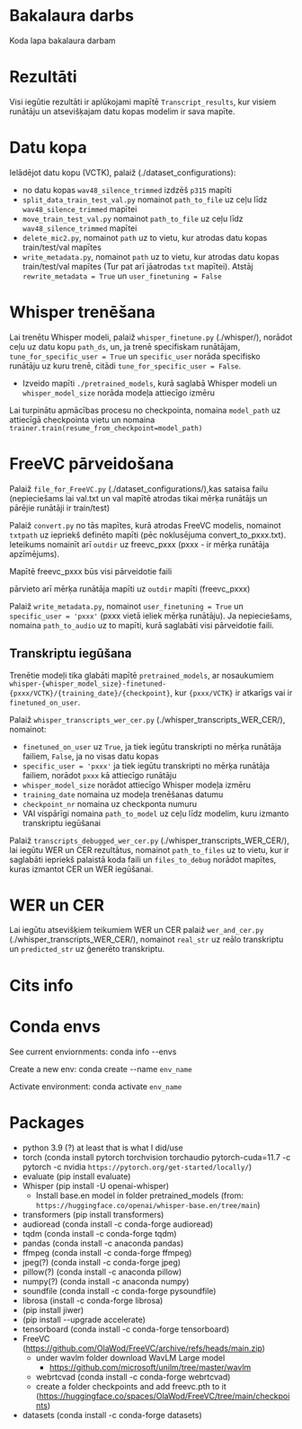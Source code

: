 # Bakalaura darbs

Koda lapa bakalaura darbam

# Rezultāti
Visi iegūtie rezultāti ir aplūkojami mapītē `Transcript_results`, kur visiem runātāju un atsevišķajam datu kopas modelim ir sava mapīte.

# Datu kopa

Ielādējot datu kopu (VCTK), palaiž (./dataset_configurations):
- no datu kopas `wav48_silence_trimmed` izdzēš `p315` mapīti
- `split_data_train_test_val.py` nomainot `path_to_file` uz ceļu līdz `wav48_silence_trimmed` mapītei
- `move_train_test_val.py` nomainot  `path_to_file` uz ceļu līdz `wav48_silence_trimmed` mapītei
-  `delete_mic2.py`, nomainot `path` uz to vietu, kur atrodas datu kopas train/test/val mapītes
- `write_metadata.py`, nomainot `path` uz to vietu, kur atrodas datu kopas train/test/val mapītes (Tur pat arī jāatrodas `txt` mapītei). Atstāj `rewrite_metadata = True` un `user_finetuning = False` 

# Whisper trenēšana

Lai trenētu Whisper modeli, palaiž `whisper_finetune.py` (./whisper/), norādot ceļu uz datu kopu `path_ds`, un, ja trenē specifiskam runātājam, `tune_for_specific_user = True` un `specific_user` norāda specifisko runātāju uz kuru trenē, citādi `tune_for_specific_user = False`.  
- Izveido mapīti `./pretrained_models`, kurā saglabā Whisper modeli un  `whisper_model_size` norāda modeļa attiecīgo izmēru

Lai turpinātu apmācības procesu no checkpointa, nomaina `model_path` uz attiecīgā checkpointa vietu un nomaina `trainer.train(resume_from_checkpoint=model_path)`

# FreeVC pārveidošana
Palaiž `file_for_FreeVC.py` (./dataset_configurations/),kas sataisa failu (nepieciešams lai val.txt un val mapītē atrodas tikai mērķa runātājs un pārējie runātāji ir train/test)

Palaiž `convert.py` no tās mapītes, kurā atrodas FreeVC modelis, nomainot `txtpath` uz iepriekš definēto mapīti (pēc noklusējuma convert_to_pxxx.txt). Ieteikums nomainīt arī `outdir` uz freevc_pxxx (pxxx - ir mērķa runātāja apzīmējums).

Mapītē freevc_pxxx būs visi pārveidotie faili 

pārvieto arī mērķa runātāja mapīti uz `outdir` mapīti (freevc_pxxx)

Palaiž `write_metadata.py`, nomainot `user_finetuning = True` un `specific_user = 'pxxx'` (pxxx vietā ieliek mērķa runātāju). Ja nepieciešams, nomaina `path_to_audio` uz to mapīti, kurā saglabāti visi pārveidotie faili. 

## Transkriptu iegūšana

Trenētie modeļi tika glabāti mapītē `pretrained_models`, ar nosaukumiem `whisper-{whisper_model_size}-finetuned-{pxxx/VCTK}/{training_date}/{checkpoint}`, kur `{pxxx/VCTK}` ir atkarīgs vai ir `finetuned_on_user`.

Palaiž `whisper_transcripts_wer_cer.py` (./whisper_transcripts_WER_CER/), nomainot:
  - `finetuned_on_user` uz `True`, ja tiek iegūtu transkripti no mērķa runātāja failiem, `False`, ja no visas datu kopas
  - `specific_user = 'pxxx'` ja tiek iegūtu transkripti no mērķa runātāja failiem, norādot `pxxx` kā attiecīgo runātāju
  - `whisper_model_size` norādot attiecīgo Whisper modeļa izmēru
  - `training_date` nomaina uz modeļa trenēšanas datumu
  - `checkpoint_nr` nomaina uz checkponta numuru 
  - VAI vispārīgi nomaina `path_to_model` uz ceļu līdz modelim, kuru izmanto transkriptu iegūšanai


Palaiž `transcripts_debugged_wer_cer.py` (./whisper_transcripts_WER_CER/), lai iegūtu WER un CER rezultātus, nomainot `path_to_files` uz to vietu, kur ir saglabāti iepriekš palaistā koda faili un `files_to_debug` norādot mapītes, kuras izmantot CER un WER iegūšanai.

# WER un CER

Lai iegūtu atsevišķiem teikumiem WER un CER palaiž `wer_and_cer.py` (./whisper_transcripts_WER_CER/), nomainot `real_str` uz reālo transkriptu un `predicted_str` uz ģenerēto transkriptu.  


# Cits info

# Conda envs

See current enviornments: conda info --envs

Create a new env: conda create --name `env_name`

Activate environment: conda activate `env_name`

# Packages

- python 3.9 (?) at least that is what I did/use
- torch (conda install pytorch torchvision torchaudio pytorch-cuda=11.7 -c pytorch -c nvidia `https://pytorch.org/get-started/locally/`)
- evaluate (pip install evaluate)
- Whisper (pip install -U openai-whisper)
  - Install base.en model in folder pretrained_models (from: `https://huggingface.co/openai/whisper-base.en/tree/main`)
- transformers (pip install transformers)
- audioread (conda install -c conda-forge audioread)
- tqdm (conda install -c conda-forge tqdm)
- pandas (conda install -c anaconda pandas)
- ffmpeg (conda install -c conda-forge ffmpeg) 
- jpeg(?) (conda install -c conda-forge jpeg)
- pillow(?) (conda install -c anaconda pillow)
- numpy(?) (conda install -c anaconda numpy)
- soundfile (conda install -c conda-forge pysoundfile)
- librosa (install -c conda-forge librosa)
-  (pip install jiwer)
-  (pip install --upgrade accelerate)
- tensorboard (conda install -c conda-forge tensorboard)
- FreeVC (https://github.com/OlaWod/FreeVC/archive/refs/heads/main.zip)
  - under wavlm folder download WavLM Large model
    - https://github.com/microsoft/unilm/tree/master/wavlm
  - webrtcvad (conda install -c conda-forge webrtcvad)
  - create a folder checkpoints and add freevc.pth to it (https://huggingface.co/spaces/OlaWod/FreeVC/tree/main/checkpoints)
- datasets (conda install -c conda-forge datasets)

[//]: # (- DEMUCS DENOISER)

[//]: # (  - pip install sphfile)

[//]: # (  - pip install pystoi)

[//]: # (  - pip install pesq)





